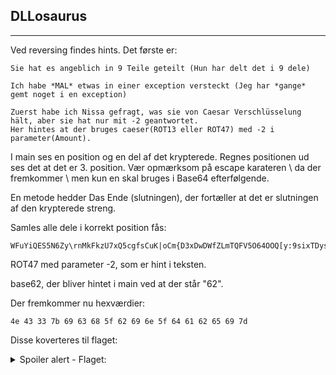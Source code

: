 ## DLLosaurus
<hr>

Ved reversing findes hints.
Det første er:

```text
Sie hat es angeblich in 9 Teile geteilt (Hun har delt det i 9 dele)
```

```text
Ich habe *MAL* etwas in einer exception versteckt (Jeg har *gange* gemt noget i en exception)
```

```text
Zuerst habe ich Nissa gefragt, was sie von Caesar Verschlüsselung hält, aber sie hat nur mit -2 geantwortet.
Her hintes at der bruges caeser(ROT13 eller ROT47) med -2 i parameter(Amount).
```

I main ses en position og en del af det krypterede. Regnes positionen ud ses det at det er 3. position. Vær opmærksom på escape karateren \ da der fremkommer \\ men kun en skal bruges i Base64 efterfølgende.

En metode hedder Das Ende (slutningen), der fortæller at det er slutningen af den krypterede streng.

Samles alle dele i korrekt position fås:

```text
WFuYiQES5N6Zy\rnMkFkzU7xQ5cgfsCuK|oCm{D3xDwDWfZLmTQFV5O64OOQ[y:9sixTDys
```

ROT47 med parameter -2, som er hint i teksten. 

base62, der bliver hintet i main ved at der står "62".

Der fremkommer nu hexværdier:

```text
4e 43 33 7b 69 63 68 5f 62 69 6e 5f 64 61 62 65 69 7d
```

Disse koverteres til flaget:

<details>
<summary>Spoiler alert - Flaget:</summary>
NC3{ich_bin_dabei}
</details>
